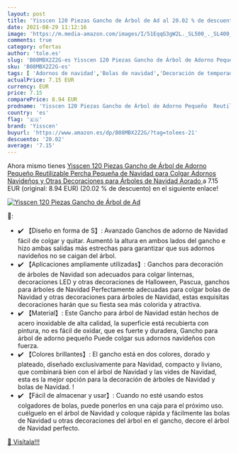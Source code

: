 ```yaml
---
layout: post
title: 'Yisscen 120 Piezas Gancho de Árbol de Ad al 20.02 % de descuento'
date: 2021-08-29 11:12:16
image: 'https://m.media-amazon.com/images/I/51EqqG3gW2L._SL500_._SL400_.jpg'
comments: true
category: ofertas
author: 'tole.es'
slug: 'B08MBX2Z2G-es Yisscen 120 Piezas Gancho de Árbol de Adorno Pequeño...'
sku: 'B08MBX2Z2G-es'
tags: [ 'Adornos de navidad','Bolas de navidad','Decoración de temporada','Decoración del hogar','Hogar y cocina','navidad','yisscen', ]
actualPrice: 7.15 EUR
currency: EUR
price: 7.15
comparePrice: 8.94 EUR
prodname: 'Yisscen 120 Piezas Gancho de Árbol de Adorno Pequeño  Reutilizable Percha Pequeña de Navidad  para Colgar Adornos Navideños y Otras Decoraciones para Árboles de Navidad Aorado '
country: 'es'
flag: '🇪🇸'
brand: 'Yisscen'
buyurl: 'https://www.amazon.es/dp/B08MBX2Z2G/?tag=tolees-21'
descuento: '20.02'
average: '7.15'
---
```


Ahora mismo tienes [Yisscen 120 Piezas Gancho de Árbol de Adorno Pequeño  Reutilizable Percha Pequeña de Navidad  para Colgar Adornos Navideños y Otras Decoraciones para Árboles de Navidad Aorado ](https://www.amazon.es/dp/B08MBX2Z2G/?tag=tolees-21) a 7.15 EUR (original: 8.94 EUR) (20.02 %  de descuento) en el siguiente enlace!

[![Yisscen 120 Piezas Gancho de Árbol de Ad](https://m.media-amazon.com/images/I/51EqqG3gW2L._SL500_._SL400_.jpg)](https://www.amazon.es/dp/B08MBX2Z2G/?tag=tolees-21)

🔎:

- ✔️ 【Diseño en forma de S】: Avanzado Ganchos de adorno de Navidad fácil de colgar y quitar. Aumentó la altura en ambos lados del gancho e hizo ambas salidas más estrechas para garantizar que sus adornos navideños no se caigan del árbol.
- ✔️ 【Aplicaciones ampliamente utilizadas】: Ganchos para decoración de árboles de Navidad son adecuados para colgar linternas, decoraciones LED y otras decoraciones de Halloween, Pascua, ganchos para árboles de Navidad Perfectamente adecuadas para colgar bolas de Navidad y otras decoraciones para árboles de Navidad, estas exquisitas decoraciones harán que su fiesta sea más colorida y atractiva.
- ✔️ 【Material】: Este Gancho para árbol de Navidad están hechos de acero inoxidable de alta calidad, la superficie está recubierta con pintura, no es fácil de oxidar, que es fuerte y duradera, Gancho para árbol de adorno pequeño Puede colgar sus adornos navideños con fuerza.
- ✔️ 【Colores brillantes】: El gancho está en dos colores, dorado y plateado, diseñado exclusivamente para Navidad, compacto y liviano, que combinará bien con el árbol de Navidad y las vides de Navidad, esta es la mejor opción para la decoración de árboles de Navidad y bolas de Navidad. !
- ✔️ 【Fácil de almacenar y usar】: Cuando no esté usando estos colgadores de bolas, puede ponerlos en una caja para el próximo uso. cuélguelo en el árbol de Navidad y coloque rápida y fácilmente las bolas de Navidad u otras decoraciones del árbol en el gancho, decore el árbol de Navidad perfecto.

[🛒 Visítala!!!](https://www.amazon.es/dp/B08MBX2Z2G/?tag=tolees-21)

